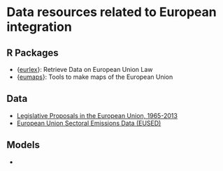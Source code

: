 # Data resources related to European integration

## R Packages
- {[eurlex](https://github.com/michalovadek/eurlex)}: Retrieve Data on European Union Law
- {[eumaps](https://github.com/jfjelstul/eumaps)}: Tools to make maps of the European Union

## Data
- [Legislative Proposals in the European Union, 1965-2013](https://doi.org/10.7910/DVN/1GFLRM)
- [European Union Sectoral Emissions Data (EUSED)](https://doi.org/10.7910/DVN/DW7Y5W)

## Models
- []()
